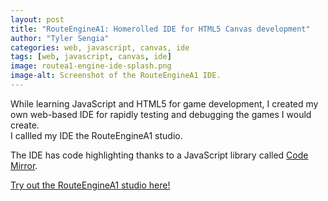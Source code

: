 ```yaml
---
layout: post
title: "RouteEngineA1: Homerolled IDE for HTML5 Canvas development"
author: "Tyler Sengia"
categories: web, javascript, canvas, ide
tags: [web, javascript, canvas, ide]
image: routea1-engine-ide-splash.png
image-alt: Screenshot of the RouteEngineA1 IDE.
---
```


While learning JavaScript and HTML5 for game development, I created my own web-based IDE for rapidly testing and debugging the games I would create.  
I callled my IDE the RouteEngineA1 studio.  

The IDE has code highlighting thanks to a JavaScript library called [Code Mirror](https://codemirror.net/).

<div class="note" >
  <a href="assets/static/route-engine-a1/studio.html" >Try out the RouteEngineA1 studio here!</a>
</div>
